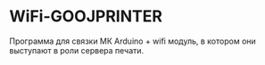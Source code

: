 # WiFi-GOOJPRINTER
Программа для связки МК Arduino + wifi модуль, в котором они выступают в роли сервера печати.
